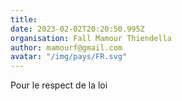```yaml
---
title: 
date: 2023-02-02T20:20:50.995Z
organisation: Fall Mamour Thiendella
author: mamourf@gmail.com
avatar: "/img/pays/FR.svg"
---
```


Pour le respect de la loi